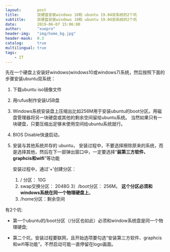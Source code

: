 ```yaml
---
layout:       post
title:        双硬盘安装windows 10和 ubuntu 19.04双系统的2个坑
subtitle:     双硬盘安装windows 10和 ubuntu 19.04双系统的2个坑
date:         2019-06-07 15:06:00
author:       "xuepro"
header-img:   "img/home_bg.jpg"
header-mask:  0.3
catalog:      true
multilingual: true
tags:
    - IT
---
```


先在一个硬盘上安装好windows(windows10或windows7)系统，然后按照下面的步骤安装ubuntu双系统：

1. 下载ubuntu  iso镜像文件
2. 用rufus制作安装USB盘
3. Windows系统安装盘上压缩出比如256M用于安装ubuntu的boot分区。用磁盘管理器将另一块硬盘或其他的剩余空间留给ubuntu系统。
   当然如果只有一块硬盘，只要压缩出足够未使用空间给ubuntu系统就行。
4. BIOS Disable快速启动，
5. 安装与其他系统并存的 ubuntu，
     安装过程中，不要选择擦除原来的系统，而是选择其他，然后在下一部弹出窗口中，一定要选择“**装第三方软件、graphcis和wifi**"等功能
   
    安装过程中，通过'+'创建分区：
    1) /  分区：  10G
     2) swap交换分区： 2048G
    3）/boot分区： 256M。  **这个分区必须和windows系统在同一个物理硬盘上**。
    4) /home分区：剩余空间


有2个坑:

  + 第一个ubuntu的/boot分区（/分区也如此）必须和window系统盘是同一个物理硬盘;
  
  + 第二个坑，安装过程要联网，且开始选项要勾选“安装第三方软件、graphcis和wifi等功能”。不然启动可能一直停留在logo画面。
